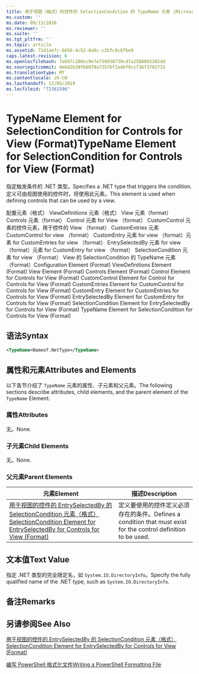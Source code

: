 ```yaml
---
title: 用于视图（格式）的控件的 SelectionCondition 的 TypeName 元素 |Microsoft Docs
ms.custom: ''
ms.date: 09/13/2016
ms.reviewer: ''
ms.suite: ''
ms.tgt_pltfrm: ''
ms.topic: article
ms.assetid: 7141aefc-6656-4c52-8a9c-c2bfc9c87be9
caps.latest.revision: 6
ms.openlocfilehash: 7a697c286ec9efe750930739cdfa2580003365dd
ms.sourcegitcommit: debd2b38fb8070a7357bf1a4bf9cc736f3702f31
ms.translationtype: MT
ms.contentlocale: zh-CN
ms.lasthandoff: 12/05/2019
ms.locfileid: "72361596"
---
```

# <a name="typename-element-for-selectioncondition-for-controls-for-view-format"></a><span data-ttu-id="78fc5-102">TypeName Element for SelectionCondition for Controls for View (Format)</span><span class="sxs-lookup"><span data-stu-id="78fc5-102">TypeName Element for SelectionCondition for Controls for View (Format)</span></span>

<span data-ttu-id="78fc5-103">指定触发条件的 .NET 类型。</span><span class="sxs-lookup"><span data-stu-id="78fc5-103">Specifies a .NET type that triggers the condition.</span></span> <span data-ttu-id="78fc5-104">定义可由视图使用的控件时，将使用此元素。</span><span class="sxs-lookup"><span data-stu-id="78fc5-104">This element is used when defining controls that can be used by a view.</span></span>

<span data-ttu-id="78fc5-105">配置元素（格式） ViewDefinitions 元素（格式） View 元素（format） Controls 元素（format） Control 元素 for View （format） CustomControl 元素的控件元素，用于控件的 View （format） CustomEntries 元素CustomControl for view （format） CustomEntry 元素 for view （format）元素 for CustomEntries for view （format） EntrySelectedBy 元素 for view （format）元素 for CustomEntry for view （format） SelectionCondition 元素 for view （Format） View 的 SelectionCondition 的 TypeName 元素（Format）</span><span class="sxs-lookup"><span data-stu-id="78fc5-105">Configuration Element (Format) ViewDefinitions Element (Format) View Element (Format) Controls Element (Format) Control Element for Controls for View (Format) CustomControl Element for Control for Controls for View (Format) CustomEntries Element for CustomControl for Controls for View (Format) CustomEntry Element for CustomEntries for Controls for View (Format) EntrySelectedBy Element for CustomEntry for Controls for View (Format) SelectionCondition Element for EntrySelectedBy for Controls for View (Format) TypeName Element for SelectionCondition for Controls for View (Format)</span></span>

## <a name="syntax"></a><span data-ttu-id="78fc5-106">语法</span><span class="sxs-lookup"><span data-stu-id="78fc5-106">Syntax</span></span>

```xml
<TypeName>Nameof.NetType</TypeName>

```

## <a name="attributes-and-elements"></a><span data-ttu-id="78fc5-107">属性和元素</span><span class="sxs-lookup"><span data-stu-id="78fc5-107">Attributes and Elements</span></span>

<span data-ttu-id="78fc5-108">以下各节介绍了 `TypeName` 元素的属性、子元素和父元素。</span><span class="sxs-lookup"><span data-stu-id="78fc5-108">The following sections describe attributes, child elements, and the parent element of the `TypeName` Element.</span></span>

### <a name="attributes"></a><span data-ttu-id="78fc5-109">属性</span><span class="sxs-lookup"><span data-stu-id="78fc5-109">Attributes</span></span>

<span data-ttu-id="78fc5-110">无。</span><span class="sxs-lookup"><span data-stu-id="78fc5-110">None.</span></span>

### <a name="child-elements"></a><span data-ttu-id="78fc5-111">子元素</span><span class="sxs-lookup"><span data-stu-id="78fc5-111">Child Elements</span></span>

<span data-ttu-id="78fc5-112">无。</span><span class="sxs-lookup"><span data-stu-id="78fc5-112">None.</span></span>

### <a name="parent-elements"></a><span data-ttu-id="78fc5-113">父元素</span><span class="sxs-lookup"><span data-stu-id="78fc5-113">Parent Elements</span></span>

|<span data-ttu-id="78fc5-114">元素</span><span class="sxs-lookup"><span data-stu-id="78fc5-114">Element</span></span>|<span data-ttu-id="78fc5-115">描述</span><span class="sxs-lookup"><span data-stu-id="78fc5-115">Description</span></span>|
|-------------|-----------------|
|[<span data-ttu-id="78fc5-116">用于视图的控件的 EntrySelectedBy 的 SelectionCondition 元素（格式）</span><span class="sxs-lookup"><span data-stu-id="78fc5-116">SelectionCondition Element for EntrySelectedBy for Controls for View (Format)</span></span>](./selectioncondition-element-for-entryselectedby-for-controls-for-view-format.md)|<span data-ttu-id="78fc5-117">定义要使用的控件定义必须存在的条件。</span><span class="sxs-lookup"><span data-stu-id="78fc5-117">Defines a condition that must exist for the control definition to be used.</span></span>|

## <a name="text-value"></a><span data-ttu-id="78fc5-118">文本值</span><span class="sxs-lookup"><span data-stu-id="78fc5-118">Text Value</span></span>

<span data-ttu-id="78fc5-119">指定 .NET 类型的完全限定名，如 `System.IO.DirectoryInfo`。</span><span class="sxs-lookup"><span data-stu-id="78fc5-119">Specify the fully qualified name of the .NET type, such as `System.IO.DirectoryInfo`.</span></span>

## <a name="remarks"></a><span data-ttu-id="78fc5-120">备注</span><span class="sxs-lookup"><span data-stu-id="78fc5-120">Remarks</span></span>

## <a name="see-also"></a><span data-ttu-id="78fc5-121">另请参阅</span><span class="sxs-lookup"><span data-stu-id="78fc5-121">See Also</span></span>

[<span data-ttu-id="78fc5-122">用于视图的控件的 EntrySelectedBy 的 SelectionCondition 元素（格式）</span><span class="sxs-lookup"><span data-stu-id="78fc5-122">SelectionCondition Element for EntrySelectedBy for Controls for View (Format)</span></span>](./selectioncondition-element-for-entryselectedby-for-controls-for-view-format.md)

[<span data-ttu-id="78fc5-123">编写 PowerShell 格式化文件</span><span class="sxs-lookup"><span data-stu-id="78fc5-123">Writing a PowerShell Formatting File</span></span>](./writing-a-powershell-formatting-file.md)
